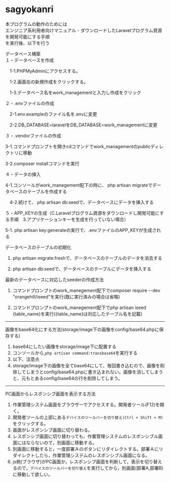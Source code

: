 # sagyokanri

本プログラムの動作のためには<BR>
エンジニア系利用者向けマニュアル - ダウンロードしたLaravelプログラム資源を開発可能にする手順<BR>
を実行後、以下を行う
<P>
データベース構築<BR>
１・データベースを作成<BR>
    
　1-1.PHPMyAdminにアクセスする。<BR>
    
　1-2.画面左の新規作成をクリックする。<BR>
    
　1-3.データベース名をwork_managementと入力し作成をクリック<BR>
    
２・.envファイルの作成<BR>
    
　2-1.env.exampleのファイル名を.envに変更<BR>
    
　2-2.DB_DATABASE=laravelをDB_DATABASE=work_managementに変更<BR>
    
３・.vendorファイルの作成<BR>
    
  3-1.コマンドプロンプトを開きcdコマンドでwork_managementのpublicディレクトリに移動<BR>
    
  3-2.composer installコマンドを実行<BR>
    
４・データの挿入<BR>
    
  4-1.コンソールがwork_manegement配下の時に、 php artisan migrateでデータベースのテーブルを作成する<BR>
    
　4-2.続けて、 php artisan db:seedで、データベースにデータを挿入する<BR>
    
５・APP_KEYの生成（C.Laravelプログラム資源をダウンロードし開発可能にする手順　3.アプリケーションキーを生成を行っていない場合）
    
  5-1. php artisan key:generateの実行で、.envファイルのAPP_KEYが生成される<BR>


データベースのテーブルの初期化<BR>
    
1. php artisan migrate:freshで、データベースのテーブルのデータを消去する<BR>
    
2. php artisan db:seedで、データベースのテーブルにデータを挿入する

最新のデータベースに対応したseederの作成方法<BR>

1. コマンドプロンプトのwork_manegement配下でcomposer require --dev "orangehill/iseed"を実行(既に実行済みの場合は省略)

2. コマンドプロンプトのwork_manegement配下でphp artisan iseed {table_name}を実行({table_name}は対応したテーブル名を記載)

---
画像をbase64化にする方法(storage/image下の画像をconfig/base64.phpに保存する)

1. base64にしたい画像をstorage/image下に配置する
2. コンソールから,`php artisan command:transbase64`を実行する
3. 以下、注意点
4. storage/image下の画像を全てbase64にして、毎回書き込むので、画像を削除してしまうとconfig/base64.phpに書き込まれない。画像を消してしまうと、元もとあるconfig/base64の行を削除してしまう。
---
PC画面からレスポンシブ画面を表示する方法  

1. 作業管理システム画面をブラウザーでアクセスする。開発者ツール(F12)を開く。
2. 開発者ツールの上部にある`デバイスのツールバーを切り替え(Ctrl + Shift + M)`をクリックする。
3. 画面がレスポンシブ画面に切り替わる。
4. レスポンシブ画面に切り替わっても，作業管理システムのレスポンシブル画面にはならないので，別画面に移動する。
5. 別画面に移動すると，一度部署Ａのボタンにリダイレクトする。部署Ａにリダイレクトしたら，作業管理システムのレスポンシブル画面になる。
6. js側(ブラウザ)がPC画面か，レスポンシブ画面を判断して，表示を切り替えるので，`デバイスのツールバーを切り替え`を実行してから，別画面(部署A,部署B)に移動して欲しい。
